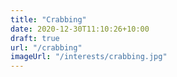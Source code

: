 ```yaml
---
title: "Crabbing"
date: 2020-12-30T11:10:26+10:00
draft: true
url: "/crabbing"
imageUrl: "/interests/crabbing.jpg"
---
```

